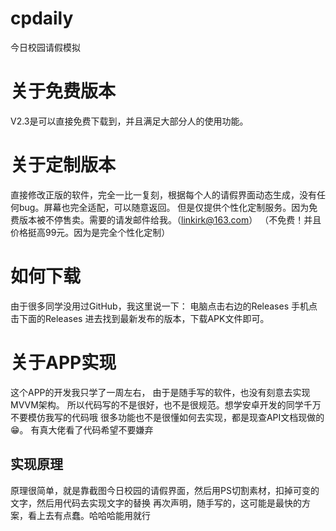 # cpdaily
今日校园请假模拟

# 关于免费版本
V2.3是可以直接免费下载到，并且满足大部分人的使用功能。

# 关于定制版本
直接修改正版的软件，完全一比一复刻，根据每个人的请假界面动态生成，没有任何bug。屏幕也完全适配，可以随意返回。
但是仅提供个性化定制服务。因为免费版本被不停售卖。需要的请发邮件给我。（linkirk@163.com）
（不免费！并且价格挺高99元。因为是完全个性化定制）

# 如何下载
由于很多同学没用过GitHub，我这里说一下：
电脑点击右边的Releases
手机点击下面的Releases
进去找到最新发布的版本，下载APK文件即可。

# 关于APP实现
这个APP的开发我只学了一周左右，
由于是随手写的软件，也没有刻意去实现MVVM架构。
所以代码写的不是很好，也不是很规范。想学安卓开发的同学千万不要模仿我写的代码哦
很多功能也不是很懂如何去实现，都是现查API文档现做的😁。
有真大佬看了代码希望不要嫌弃

## 实现原理
原理很简单，就是靠截图今日校园的请假界面，然后用PS切割素材，扣掉可变的文字，然后用代码去实现文字的替换
再次声明，随手写的，这可能是最快的方案，看上去有点蠢。哈哈哈能用就行
